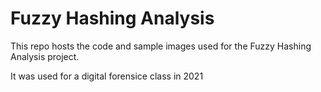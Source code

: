 # Fuzzy Hashing Analysis

This repo hosts the code and sample images used for the Fuzzy Hashing Analysis project. 

It was used for a digital forensice class in 2021
